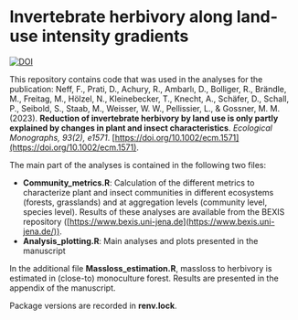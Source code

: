 Invertebrate herbivory along land-use intensity gradients
======

[![DOI](https://zenodo.org/badge/DOI/10.5281/zenodo.7469081.svg)](https://doi.org/10.5281/zenodo.7469081)

This repository contains code that was used in the analyses for the publication: Neff, F., Prati, D., Achury, R., Ambarlı, D., Bolliger, R., Brändle, M., Freitag, M., Hölzel, N., Kleinebecker, T., Knecht, A., Schäfer, D., Schall, P., Seibold, S., Staab, M., Weisser, W. W., Pellissier, L., & Gossner, M. M. (2023). **Reduction of invertebrate herbivory by land use is only partly explained by changes in plant and insect characteristics**. *Ecological Monographs, 93(2), e1571*. [https://doi.org/10.1002/ecm.1571](https://doi.org/10.1002/ecm.1571).

The main part of the analyses is contained in the following two files:

-   **Community_metrics.R**: Calculation of the different metrics to characterize plant and insect communities in different ecosystems (forests, grasslands) and at aggregation levels (community level, species level). Results of these analyses are available from the BEXIS repository ([https://www.bexis.uni-jena.de](https://www.bexis.uni-jena.de/)).
-   **Analysis_plotting.R**: Main analyses and plots presented in the manuscript

In the additional file **Massloss_estimation.R**, massloss to herbivory is estimated in (close-to) monoculture forest. Results are presented in the appendix of the manuscript.

Package versions are recorded in **renv.lock**.
